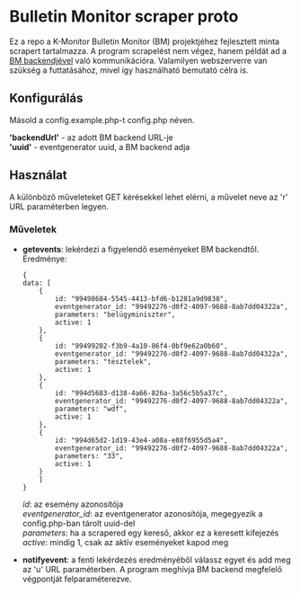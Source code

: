 # Bulletin Monitor scraper proto

Ez a repo a K-Monitor Bulletin Monitor (BM) projektjéhez fejlesztett minta scrapert tartalmazza. A program scrapelést nem végez, hanem példát ad a [BM
backendjével](https://github.com/Code-for-Hungary/bmm-backend "Repo") való kommunikációra.
Valamilyen webszerverre van szükség a futtatásához, mivel így használható bemutató célra is.

## Konfigurálás

Másold a config.example.php-t config.php néven.

**'backendUrl'** - az adott BM backend URL-je  
**'uuid'** - eventgenerator uuid, a BM backend adja

## Használat

A különböző műveleteket GET kérésekkel lehet elérni, a művelet neve az 'r' URL paraméterben legyen.

### Műveletek

- **getevents**: lekérdezi a figyelendő eseményeket BM backendtől. Eredménye:
  ```
  {
  data: [
      {
          id: "99498684-5545-4413-bfd6-b1281a9d9838",
          eventgenerator_id: "99492276-d0f2-4097-9688-8ab7dd04322a",
          parameters: "belügyminiszter",
          active: 1
      },
      {
          id: "99499202-f3b9-4a10-86f4-0bf9e62a0b60",
          eventgenerator_id: "99492276-d0f2-4097-9688-8ab7dd04322a",
          parameters: "tesztelek",
          active: 1
      },
      {
          id: "994d5683-d138-4a66-826a-3a56c5b5a37c",
          eventgenerator_id: "99492276-d0f2-4097-9688-8ab7dd04322a",
          parameters: "wdf",
          active: 1
      },
      {
          id: "994d65d2-1d19-43e4-a08a-e88f6955d5a4",
          eventgenerator_id: "99492276-d0f2-4097-9688-8ab7dd04322a",
          parameters: "33",
          active: 1
      }
      ]
  }
  ```
  *id*: az esemény azonosítója  
  *eventgenerator_id*: az eventgenerator azonosítója, megegyezik a config.php-ban tárolt uuid-del  
  *parameters*: ha a scrapered egy kereső, akkor ez a keresett kifejezés  
  *active*: mindig 1, csak az aktív eseményeket kapod meg


- **notifyevent**: a fenti lekérdezés eredményéből válassz egyet és add meg az 'u' URL paraméterben. A program meghívja BM backend megfelelő végpontját
  felparaméterezve.

